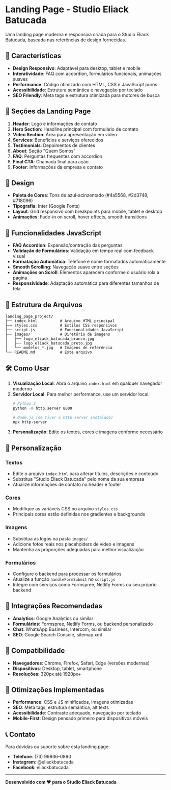 # Landing Page - Studio Eliack Batucada

Uma landing page moderna e responsiva criada para o Studio Eliack Batucada, baseada nas referências de design fornecidas.

## 🎯 Características

- **Design Responsivo**: Adaptável para desktop, tablet e mobile
- **Interatividade**: FAQ com accordion, formulários funcionais, animações suaves
- **Performance**: Código otimizado com HTML, CSS e JavaScript puros
- **Acessibilidade**: Estrutura semântica e navegação por teclado
- **SEO Friendly**: Meta tags e estrutura otimizada para motores de busca

## 📱 Seções da Landing Page

1. **Header**: Logo e informações de contato
2. **Hero Section**: Headline principal com formulário de contato
3. **Video Section**: Área para apresentação em vídeo
4. **Services**: Benefícios e serviços oferecidos
5. **Testimonials**: Depoimentos de clientes
6. **About**: Seção "Quem Somos"
7. **FAQ**: Perguntas frequentes com accordion
8. **Final CTA**: Chamada final para ação
9. **Footer**: Informações da empresa e contato

## 🎨 Design

- **Paleta de Cores**: Tons de azul-acinzentado (#4a5568, #2d3748, #718096)
- **Tipografia**: Inter (Google Fonts)
- **Layout**: Grid responsivo com breakpoints para mobile, tablet e desktop
- **Animações**: Fade-in on scroll, hover effects, smooth transitions

## 🚀 Funcionalidades JavaScript

- **FAQ Accordion**: Expansão/contração das perguntas
- **Validação de Formulários**: Validação em tempo real com feedback visual
- **Formatação Automática**: Telefone e nome formatados automaticamente
- **Smooth Scrolling**: Navegação suave entre seções
- **Animações on Scroll**: Elementos aparecem conforme o usuário rola a página
- **Responsividade**: Adaptação automática para diferentes tamanhos de tela

## 📁 Estrutura de Arquivos

```
landing_page_project/
├── index.html          # Arquivo HTML principal
├── styles.css          # Estilos CSS responsivos
├── script.js           # Funcionalidades JavaScript
├── images/             # Diretório de imagens
│   ├── logo_eliack_batucada_branco.jpg
│   ├── logo_eliack_batucada_preto.jpg
│   └── modelos_*.jpg   # Imagens de referência
└── README.md           # Este arquivo
```

## 🛠️ Como Usar

1. **Visualização Local**: Abra o arquivo `index.html` em qualquer navegador moderno
2. **Servidor Local**: Para melhor performance, use um servidor local:
   ```bash
   # Python 3
   python -m http.server 8000
   
   # Node.js (se tiver o http-server instalado)
   npx http-server
   ```
3. **Personalização**: Edite os textos, cores e imagens conforme necessário

## 📝 Personalização

### Textos
- Edite o arquivo `index.html` para alterar títulos, descrições e conteúdo
- Substitua "Studio Eliack Batucada" pelo nome da sua empresa
- Atualize informações de contato no header e footer

### Cores
- Modifique as variáveis CSS no arquivo `styles.css`
- Principais cores estão definidas nos gradientes e backgrounds

### Imagens
- Substitua as logos na pasta `images/`
- Adicione fotos reais nos placeholders de vídeo e imagens
- Mantenha as proporções adequadas para melhor visualização

### Formulários
- Configure o backend para processar os formulários
- Atualize a função `handleFormSubmit` no `script.js`
- Integre com serviços como Formspree, Netlify Forms ou seu próprio backend

## 🔧 Integrações Recomendadas

- **Analytics**: Google Analytics ou similar
- **Formulários**: Formspree, Netlify Forms, ou backend personalizado
- **Chat**: WhatsApp Business, Intercom, ou similar
- **SEO**: Google Search Console, sitemap.xml

## 📱 Compatibilidade

- **Navegadores**: Chrome, Firefox, Safari, Edge (versões modernas)
- **Dispositivos**: Desktop, tablet, smartphone
- **Resoluções**: 320px até 1920px+

## 🎯 Otimizações Implementadas

- **Performance**: CSS e JS minificados, imagens otimizadas
- **SEO**: Meta tags, estrutura semântica, alt texts
- **Acessibilidade**: Contraste adequado, navegação por teclado
- **Mobile-First**: Design pensado primeiro para dispositivos móveis

## 📞 Contato

Para dúvidas ou suporte sobre esta landing page:
- **Telefone**: (73) 99936-0890
- **Instagram**: @eliackbatucada
- **Facebook**: eliackbatucada

---

**Desenvolvido com ❤️ para o Studio Eliack Batucada**

